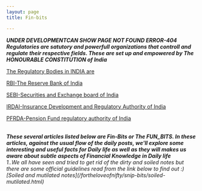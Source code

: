 ```yaml
---
layout: page
title: Fin-bits

---
```

<style>
  body{
    background-image: url("https://i.postimg.cc/9fTSxVSK/course-1015601.jpg");
  }
</style>
<strong><em>
UNDER DEVELOPMENTCAN SHOW PAGE NOT FOUND ERROR-404
Regulatories are satutory and powerfull organizations that controll and regulate their respective fields. These are set up and empowered by The HONOURABLE CONSTITUTION of India</em></strong>
  <br/>

 [The Regulatory Bodies in INDIA are](/fortheloveofnifty/snip-bits/_Regulatories/Regulatories.html)

 [RBI-The Reserve Bank of India](/fortheloveofnifty/snip-bits/RBI.html)<br/>


 [SEBI-Securities and Exchange board of India](/fortheloveofnifty/snip-bits/sebi.html)<br/>



 [IRDAI-Insurance Development and Regulatory Authority of India](/fortheloveofnifty/snip-bits/IRDAI.html)<br/>




 [PFRDA-Pension Fund regulatory authority of India](/fortheloveofnifty/snip-bits/PFRDA.html)<br/>


<br/>
<strong><em>These several articles listed below are Fin-Bits or The FUN_BITS. In these articles, against the usual flow of the daily posts, we'll explore some interesting and useful facts for Daily life as well as they will makes us aware about subtle aspects of Financial Knowledge in Daily life </em></strong>
<br/>
<em>1..We all have seen and tried to get rid of the dirty and soiled notes but there are some official guidelines read from the link below to find out :) <br/>
[Soiled and mutilated notes](/fortheloveofnifty/snip-bits/soiled-mutilated.html)
</em><br/>